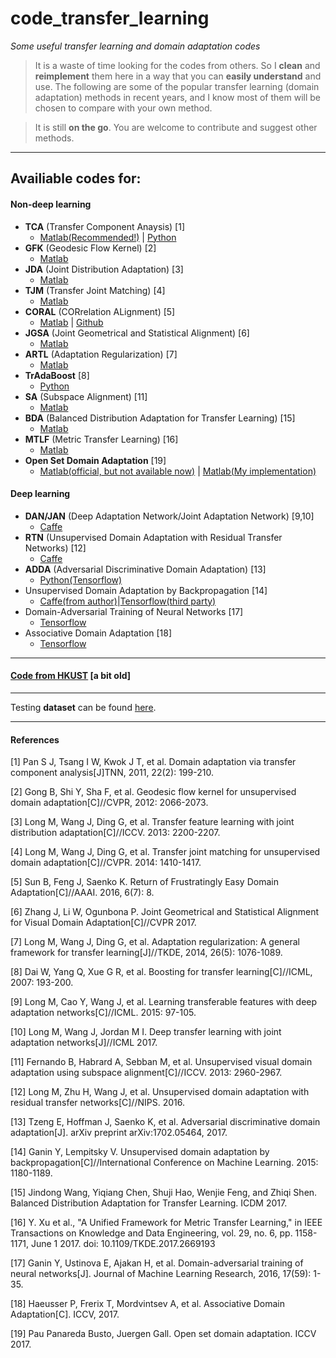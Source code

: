 # code_transfer_learning

*Some useful transfer learning and domain adaptation codes*

> It is a waste of time looking for the codes from others. So I **clean** and **reimplement** them here in a way that you can **easily understand** and use. The following are some of the popular transfer learning (domain adaptation) methods in recent years, and I know most of them will be chosen to compare with your own method.

> It is still **on the go**. You are welcome to contribute and suggest other methods.

- - -

## Availiable codes for:

#### Non-deep learning

- **TCA** (Transfer Component Anaysis) [1]
	- [Matlab(Recommended!)](https://github.com/jindongwang/transferlearning/blob/master/code/MyTCA.m) | [Python](https://github.com/jindongwang/transferlearning/tree/master/code/TCA_python)
- **GFK** (Geodesic Flow Kernel) [2]
	- [Matlab](https://github.com/jindongwang/transferlearning/blob/master/code/MyGFK.m)
- **JDA** (Joint Distribution Adaptation) [3]
	- [Matlab](https://github.com/jindongwang/transferlearning/blob/master/code/MyJDA.m)
- **TJM** (Transfer Joint Matching) [4]
	- [Matlab](https://github.com/jindongwang/transferlearning/blob/master/code/MyTJM.m)
- **CORAL** (CORrelation ALignment) [5]
	- [Matlab](https://github.com/jindongwang/transferlearning/blob/master/code/MyCORAL.m) | [Github](https://github.com/VisionLearningGroup/CORAL)
- **JGSA** (Joint Geometrical and Statistical Alignment) [6]
	- [Matlab](https://github.com/jindongwang/transferlearning/blob/master/code/MyJGSA.m)
- **ARTL** (Adaptation Regularization) [7]
	- [Matlab](https://github.com/jindongwang/transferlearning/tree/master/code/MyARTL)
- **TrAdaBoost** [8]
	- [Python](https://github.com/chenchiwei/tradaboost)
- **SA** (Subspace Alignment) [11]
	- [Matlab](http://users.cecs.anu.edu.au/~basura/DA_SA/)
- **BDA** (Balanced Distribution Adaptation for Transfer Learning) [15]
	- [Matlab](https://github.com/jindongwang/transferlearning/tree/master/code/BDA)
- **MTLF** (Metric Transfer Learning) [16]
	- [Matlab](https://github.com/xyh2016/MTLF)
- **Open Set Domain Adaptation** [19]
	- [Matlab(official, but not available now)](https://github.com/Heliot7/open-set-da) | [Matlab(My implementation)](https://github.com/jindongwang/transferlearning/tree/master/code/open_set_da)
#### Deep learning

- **DAN/JAN** (Deep Adaptation Network/Joint Adaptation Network) [9,10]
	- [Caffe](https://github.com/thuml/Xlearn)
- **RTN** (Unsupervised Domain Adaptation with Residual Transfer Networks) [12]
	- [Caffe](https://github.com/thuml/Xlearn)
- **ADDA** (Adversarial Discriminative Domain Adaptation) [13]
	- [Python(Tensorflow)](https://github.com/erictzeng/adda)
- Unsupervised Domain Adaptation by Backpropagation [14]
	- [Caffe(from author)](https://github.com/ddtm/caffe/tree/grl)|[Tensorflow(third party)](https://github.com/shucunt/domain_adaptation)
- Domain-Adversarial Training of Neural Networks [17] 
	- [Tensorflow](https://github.com/jindongwang/tf-dann)
- Associative Domain Adaptation [18]
	- [Tensorflow](https://github.com/haeusser/learning_by_association)

- - -

#### [Code from HKUST](http://www.cse.ust.hk/TL/) [a bit old]

- - -

Testing **dataset** can be found [here](https://github.com/jindongwang/transferlearning/blob/master/doc/dataset.md).

- - -

#### References

[1] Pan S J, Tsang I W, Kwok J T, et al. Domain adaptation via transfer component analysis[J]TNN, 2011, 22(2): 199-210.

[2] Gong B, Shi Y, Sha F, et al. Geodesic flow kernel for unsupervised domain adaptation[C]//CVPR, 2012: 2066-2073.

[3] Long M, Wang J, Ding G, et al. Transfer feature learning with joint distribution adaptation[C]//ICCV. 2013: 2200-2207.

[4] Long M, Wang J, Ding G, et al. Transfer joint matching for unsupervised domain adaptation[C]//CVPR. 2014: 1410-1417.

[5] Sun B, Feng J, Saenko K. Return of Frustratingly Easy Domain Adaptation[C]//AAAI. 2016, 6(7): 8.

[6] Zhang J, Li W, Ogunbona P. Joint Geometrical and Statistical Alignment for Visual Domain Adaptation[C]//CVPR 2017.

[7] Long M, Wang J, Ding G, et al. Adaptation regularization: A general framework for transfer learning[J]//TKDE, 2014, 26(5): 1076-1089.

[8] Dai W, Yang Q, Xue G R, et al. Boosting for transfer learning[C]//ICML, 2007: 193-200.

[9] Long M, Cao Y, Wang J, et al. Learning transferable features with deep adaptation networks[C]//ICML. 2015: 97-105.

[10] Long M, Wang J, Jordan M I. Deep transfer learning with joint adaptation networks[J]//ICML 2017.

[11] Fernando B, Habrard A, Sebban M, et al. Unsupervised visual domain adaptation using subspace alignment[C]//ICCV. 2013: 2960-2967.

[12] Long M, Zhu H, Wang J, et al. Unsupervised domain adaptation with residual transfer networks[C]//NIPS. 2016.

[13] Tzeng E, Hoffman J, Saenko K, et al. Adversarial discriminative domain adaptation[J]. arXiv preprint arXiv:1702.05464, 2017.

[14] Ganin Y, Lempitsky V. Unsupervised domain adaptation by backpropagation[C]//International Conference on Machine Learning. 2015: 1180-1189.

[15] Jindong Wang, Yiqiang Chen, Shuji Hao, Wenjie Feng, and Zhiqi Shen. Balanced Distribution Adaptation for Transfer Learning. ICDM 2017.

[16] Y. Xu et al., "A Unified Framework for Metric Transfer Learning," in IEEE Transactions on Knowledge and Data Engineering, vol. 29, no. 6, pp. 1158-1171, June 1 2017. doi: 10.1109/TKDE.2017.2669193

[17] Ganin Y, Ustinova E, Ajakan H, et al. Domain-adversarial training of neural networks[J]. Journal of Machine Learning Research, 2016, 17(59): 1-35.

[18] Haeusser P, Frerix T, Mordvintsev A, et al. Associative Domain Adaptation[C]. ICCV, 2017.

[19] Pau Panareda Busto, Juergen Gall. Open set domain adaptation. ICCV 2017.